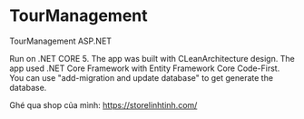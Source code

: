 # TourManagement
TourManagement ASP.NET

Run on .NET CORE 5. 
The app was built with CLeanArchitecture design.
The app used .NET Core Framework with Entity Framework Core Code-First.
You can use "add-migration and update database" to get generate the database.

Ghé qua shop của mình: https://storelinhtinh.com/
